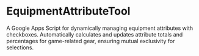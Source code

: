 # EquipmentAttributeTool
A Google Apps Script for dynamically managing equipment attributes with checkboxes. Automatically calculates and updates attribute totals and percentages for game-related gear, ensuring mutual exclusivity for selections.
